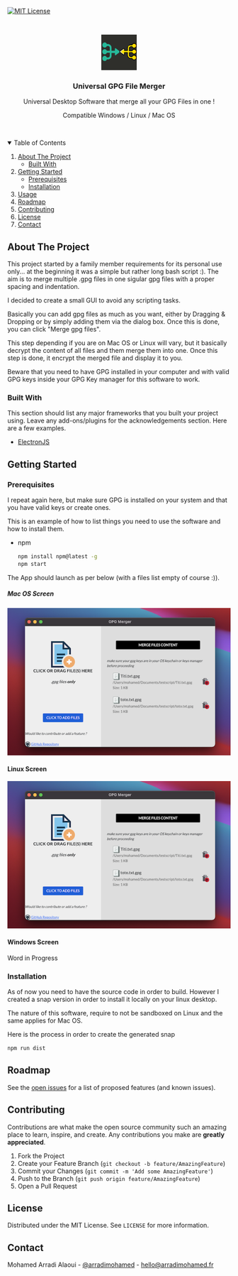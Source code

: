 
[![MIT License][license-shield]][license-url]

<!-- PROJECT LOGO -->
<br />
<p align="center">
  <a href="#">
    <img src="icon.png" alt="Logo" width="80" height="80">
  </a>

  <h3 align="center">Universal GPG File Merger</h3>

  <p align="center">
    Universal Desktop Software that merge all your GPG Files in one ! 
<p align="center">Compatible Windows / Linux / Mac OS</p>
    <br />
  </p>
</p>

<!-- TABLE OF CONTENTS -->
<details open="open">
  <summary>Table of Contents</summary>
  <ol>
    <li>
      <a href="#about-the-project">About The Project</a>
      <ul>
        <li><a href="#built-with">Built With</a></li>
      </ul>
    </li>
    <li>
      <a href="#getting-started">Getting Started</a>
      <ul>
        <li><a href="#prerequisites">Prerequisites</a></li>
        <li><a href="#installation">Installation</a></li>
      </ul>
    </li>
    <li><a href="#usage">Usage</a></li>
    <li><a href="#roadmap">Roadmap</a></li>
    <li><a href="#contributing">Contributing</a></li>
    <li><a href="#license">License</a></li>
    <li><a href="#contact">Contact</a></li>
  </ol>
</details>


<!-- ABOUT THE PROJECT -->
## About The Project

This project started by a family member requirements for its personal use only... at the beginning it was a simple but rather long bash script :). The aim is to merge multiple .gpg files in one sigular gpg files with a proper spacing and indentation.

I decided to create a small GUI to avoid any scripting tasks. 

Basically you can add gpg files as much as you want, either by Dragging & Dropping or by simply adding them via the dialog box. Once this is done, you can click "Merge gpg files". 

This step depending if you are on Mac OS or Linux will vary, but it basically decrypt the content of all files and them merge them into one. Once this step is done, it encrypt the merged file and display it to you.

Beware that you need to have GPG installed in your computer and with valid GPG keys inside your GPG Key manager for this software to work.

### Built With

This section should list any major frameworks that you built your project using. Leave any add-ons/plugins for the acknowledgements section. Here are a few examples.

* [ElectronJS](https://www.electronjs.org/)

<!-- GETTING STARTED -->
## Getting Started

### Prerequisites

I repeat again here, but make sure GPG is installed on your system and that you have valid keys or create ones.

This is an example of how to list things you need to use the software and how to install them.
* npm
  ```sh
  npm install npm@latest -g
  npm start
  ```
The App should launch as per below (with a files list empty of course :)).

##### Mac OS Screen
![Mac OS Version](/screenshots/macos-screenshot.png)

#### Linux Screen
![Linux Version](/screenshots/macos-screenshot.png)

#### Windows Screen
 Word in Progress

### Installation

As of now you need to have the source code in order to build. However I created a snap version in order to install it locally on your linux desktop. 

The nature of this software, require to not be sandboxed on Linux and the same applies for Mac OS. 

Here is the process in order to create the generated snap 

  ```sh
  npm run dist
  ``` 
<!-- ROADMAP -->
## Roadmap

See the [open issues](https://github.com/mohamed-arradi/GPGFileMerger/issues) for a list of proposed features (and known issues).

<!-- CONTRIBUTING -->
## Contributing

Contributions are what make the open source community such an amazing place to learn, inspire, and create. Any contributions you make are **greatly appreciated**.

1. Fork the Project
2. Create your Feature Branch (`git checkout -b feature/AmazingFeature`)
3. Commit your Changes (`git commit -m 'Add some AmazingFeature'`)
4. Push to the Branch (`git push origin feature/AmazingFeature`)
5. Open a Pull Request

<!-- LICENSE -->
## License

Distributed under the MIT License. See `LICENSE` for more information.


<!-- CONTACT -->
## Contact

Mohamed Arradi Alaoui - [@arradimohamed](https://twitter.com/arradimohamed) - hello@arradimohamed.fr


<!-- MARKDOWN LINKS & IMAGES -->
<!-- https://www.markdownguide.org/basic-syntax/#reference-style-links -->
[license-shield]: https://img.shields.io/github/license/othneildrew/Best-README-Template.svg?style=for-the-badge
[license-url]: https://github.com/mohamed-arradi/GPGFileMerger/blob/main/LICENSE